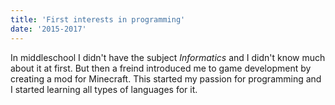 ```yaml
---
title: 'First interests in programming'
date: '2015-2017'
---
```


In middleschool I didn't have the subject <i>Informatics</i> and I didn't know much about it at first.
But then a freind introduced me to game development by creating a mod for Minecraft.
This started my passion for programming and I started learning all types of languages for it.